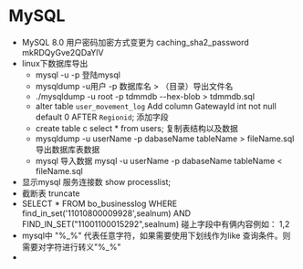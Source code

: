 MySQL
=

* MySQL 8.0 用户密码加密方式变更为 caching_sha2_password   mkRDQyGve2QDaYlV
* linux下数据库导出
  * mysql -u -p 登陆mysql   
  * mysqldump -u用户 -p 数据库名 > （目录）导出文件名
  * ./mysqldump -u root -p  tdmmdb  --hex-blob >  tdmmdb.sql
  * alter table `user_movement_log` Add column GatewayId int not null default 0 AFTER `Regionid`; 添加字段
  * create table c select * from users; 复制表结构以及数据
  * mysqldump -u userName -p  dabaseName tableName > fileName.sql 
     导出数据库表数据
  * mysql 导入数据 mysql -u userName -p  dabaseName tableName < fileName.sql 
* 显示mysql 服务连接数 show processlist; 
* 截断表 truncate
* SELECT * FROM bo_businesslog WHERE find_in_set('11010800009928',sealnum) AND FIND_IN_SET("11001100015292",sealnum) 碰上字段中有俩内容例如：  1,2
* mysql中 "%_%" 代表任意字符，如果需要使用下划线作为like 查询条件。则需要对字符进行转义"%\_%"
* 